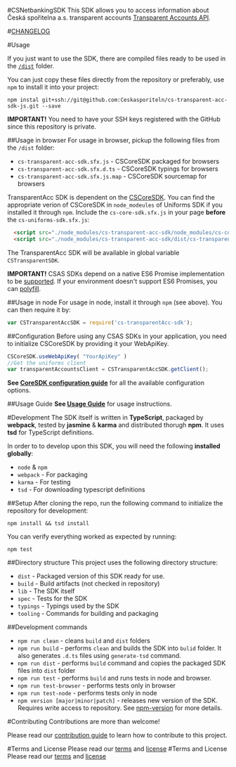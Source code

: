 #CSNetbankingSDK
This SDK allows you to access information about Česká spořitelna a.s. transparent accounts [Transparent Accounts API](https://developers.csas.cz/html/devs/transparent-accounts.html).

#[CHANGELOG](CHANGELOG.md)

#Usage

If you just want to use the SDK, there are compiled files ready to be used in the [`/dist`](./dist) folder.

You can just copy these files directly from the repository or preferably, use `npm` to install it into your project:

```
npm instal git+ssh://git@github.com:Ceskasporiteln/cs-transparent-acc-sdk-js.git --save
```
**IMPORTANT!** You need to have your SSH keys registered with the GitHub since this repository is private.

##Usage in browser
For usage in browser, pickup the following files from the `/dist` folder:
* `cs-transparent-acc-sdk.sfx.js` - CSCoreSDK packaged for browsers
* `cs-transparent-acc-sdk.sfx.d.ts` - CSCoreSDK typings for browsers
* `cs-transparent-acc-sdk.sfx.js.map` - CSCoreSDK sourcemap for browsers


TransparentAcc SDK is dependent on the [CSCoreSDK](https://github.com/Ceskasporiteln/cs-core-sdk-js). 
You can find the appropriate verion of CSCoreSDK in `node_modeules` of Uniforms SDK if you installed it through `npm`.
Include the `cs-core-sdk.sfx.js` in your page **before** the `cs-uniforms-sdk.sfx.js`:

```html
  <script src="./node_modules/cs-transparent-acc-sdk/node_modules/cs-core-sdk/dist/cs-core-sdk.sfx.js"></script>
  <script src="./node_modules/cs-transparent-acc-sdk/dist/cs-transparent-acc-sdk.sfx.js"></script>
```

The TransparentAcc SDK will be available in global variable `CSTransparentSDK`.

**IMPORTANT!** CSAS SDKs depend on a native ES6 Promise implementation to be [supported](http://caniuse.com/promises).
If your environment doesn't support ES6 Promises, you can [polyfill](https://github.com/jakearchibald/es6-promise).

##Usage in node
For usage in node, install it through `npm` (see above). You can then require it by:
```javascript
var CSTransparentAccSDK = require('cs-transparentAcc-sdk');
``` 


##Configuration
Before using any CSAS SDKs in your application, you need to initialize CSCoreSDK by providing it your WebApiKey.
```javascript
CSCoreSDK.useWebApiKey( "YourApiKey" )
//Get the uniforms client
var transparentAccountsClient = CSTransparentAccSDK.getClient();
```
**See [CoreSDK configuration guide](https://github.com/Ceskasporiteln/cs-core-sdk-js/blob/master/docs/configuration.md)** for all the available configuration options.

##Usage Guide
**See [Usage Guide](./docs/transparent-acc.md)** for usage instructions.

#Development
The SDK itself is written in **TypeScript**, packaged by **webpack**, tested by **jasmine** & **karma** and distributed thorugh **npm**. It uses **tsd** for TypeScript definitions.

In order to to develop upon this SDK, you will need the following **installed globally**:

* `node` & `npm`
* `webpack` - For packaging
* `karma` - For testing
* `tsd` - For downloading typescript definitions

##Setup
After cloning the repo, run the following command to initialize the repository for development:

```
npm install && tsd install
```

You can verify everything worked as expected by running:
```
npm test
```

##Directory structure
This project uses the following directory structure:

* `dist` - Packaged version of this SDK ready for use.
* `build` - Build artifacts (not checked in repository)
* `lib` - The SDK itself
* `spec` - Tests for the SDK
* `typings` - Typings used by the SDK
* `tooling` - Commands for building and packaging 

##Development commands

* `npm run clean` - cleans `build` and `dist` folders
* `npm run build` - performs `clean` and builds the SDK into `bulid` folder. It also generates `.d.ts` files using `generate-tsd` command.
* `npm run dist` - performs `build` command and copies the packaged SDK files into `dist` folder
* `npm run test` - performs `build` and runs tests in node and browser.
* `npm run test-browser` - performs tests only in browser
* `npm run test-node` - performs tests only in node
* `npm version [major|minor|patch]` - releases new version of the SDK. Requires write access to repository. See [npm-version](https://docs.npmjs.com/cli/version) for more details. 



#Contributing
Contributions are more than welcome!

Please read our [contribution guide](CONTRIBUTING.md) to learn how to contribute to this project.

#Terms and License
Please read our [terms](TERMS.md) and [license](LICENSE.md)
#Terms and License
Please read our [terms](TERMS.md) and [license](LICENSE.md)
